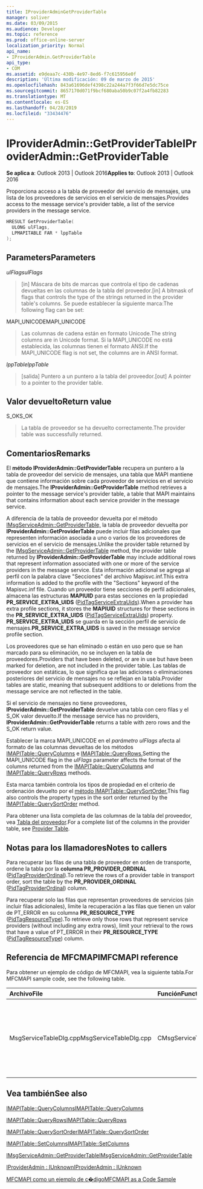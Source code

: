 ```yaml
---
title: IProviderAdminGetProviderTable
manager: soliver
ms.date: 03/09/2015
ms.audience: Developer
ms.topic: reference
ms.prod: office-online-server
localization_priority: Normal
api_name:
- IProviderAdmin.GetProviderTable
api_type:
- COM
ms.assetid: e9deaa7c-430b-4e97-8ed6-f7c615956e0f
description: 'Última modificación: 09 de marzo de 2015'
ms.openlocfilehash: 843a61696def4398c22a244a7f3f66d7e5dc75ce
ms.sourcegitcommit: 8657170d071f9bcf680aba50b9c07f2a4fb82283
ms.translationtype: MT
ms.contentlocale: es-ES
ms.lasthandoff: 04/28/2019
ms.locfileid: "33434476"
---
```

# <a name="iprovideradmingetprovidertable"></a><span data-ttu-id="63eeb-103">IProviderAdmin::GetProviderTable</span><span class="sxs-lookup"><span data-stu-id="63eeb-103">IProviderAdmin::GetProviderTable</span></span>

  
  
<span data-ttu-id="63eeb-104">**Se aplica a**: Outlook 2013 | Outlook 2016</span><span class="sxs-lookup"><span data-stu-id="63eeb-104">**Applies to**: Outlook 2013 | Outlook 2016</span></span> 
  
<span data-ttu-id="63eeb-105">Proporciona acceso a la tabla de proveedor del servicio de mensajes, una lista de los proveedores de servicios en el servicio de mensajes.</span><span class="sxs-lookup"><span data-stu-id="63eeb-105">Provides access to the message service's provider table, a list of the service providers in the message service.</span></span>
  
```cpp
HRESULT GetProviderTable(
  ULONG ulFlags,
  LPMAPITABLE FAR * lppTable
);
```

## <a name="parameters"></a><span data-ttu-id="63eeb-106">Parameters</span><span class="sxs-lookup"><span data-stu-id="63eeb-106">Parameters</span></span>

 <span data-ttu-id="63eeb-107">_ulFlags_</span><span class="sxs-lookup"><span data-stu-id="63eeb-107">_ulFlags_</span></span>
  
> <span data-ttu-id="63eeb-108">[in] Máscara de bits de marcas que controla el tipo de cadenas devueltas en las columnas de la tabla del proveedor.</span><span class="sxs-lookup"><span data-stu-id="63eeb-108">[in] A bitmask of flags that controls the type of the strings returned in the provider table's columns.</span></span> <span data-ttu-id="63eeb-109">Se puede establecer la siguiente marca:</span><span class="sxs-lookup"><span data-stu-id="63eeb-109">The following flag can be set:</span></span>
    
<span data-ttu-id="63eeb-110">MAPI_UNICODE</span><span class="sxs-lookup"><span data-stu-id="63eeb-110">MAPI_UNICODE</span></span> 
  
> <span data-ttu-id="63eeb-111">Las columnas de cadena están en formato Unicode.</span><span class="sxs-lookup"><span data-stu-id="63eeb-111">The string columns are in Unicode format.</span></span> <span data-ttu-id="63eeb-112">Si la MAPI_UNICODE no está establecida, las columnas tienen el formato ANSI.</span><span class="sxs-lookup"><span data-stu-id="63eeb-112">If the MAPI_UNICODE flag is not set, the columns are in ANSI format.</span></span>
    
 <span data-ttu-id="63eeb-113">_lppTable_</span><span class="sxs-lookup"><span data-stu-id="63eeb-113">_lppTable_</span></span>
  
> <span data-ttu-id="63eeb-114">[salida] Puntero a un puntero a la tabla del proveedor.</span><span class="sxs-lookup"><span data-stu-id="63eeb-114">[out] A pointer to a pointer to the provider table.</span></span>
    
## <a name="return-value"></a><span data-ttu-id="63eeb-115">Valor devuelto</span><span class="sxs-lookup"><span data-stu-id="63eeb-115">Return value</span></span>

<span data-ttu-id="63eeb-116">S_OK</span><span class="sxs-lookup"><span data-stu-id="63eeb-116">S_OK</span></span> 
  
> <span data-ttu-id="63eeb-117">La tabla de proveedor se ha devuelto correctamente.</span><span class="sxs-lookup"><span data-stu-id="63eeb-117">The provider table was successfully returned.</span></span>
    
## <a name="remarks"></a><span data-ttu-id="63eeb-118">Comentarios</span><span class="sxs-lookup"><span data-stu-id="63eeb-118">Remarks</span></span>

<span data-ttu-id="63eeb-119">El **método IProviderAdmin::GetProviderTable** recupera un puntero a la tabla de proveedor del servicio de mensajes, una tabla que MAPI mantiene que contiene información sobre cada proveedor de servicios en el servicio de mensajes.</span><span class="sxs-lookup"><span data-stu-id="63eeb-119">The **IProviderAdmin::GetProviderTable** method retrieves a pointer to the message service's provider table, a table that MAPI maintains that contains information about each service provider in the message service.</span></span> 
  
<span data-ttu-id="63eeb-120">A diferencia de la tabla de proveedor devuelta por el método [IMsgServiceAdmin::GetProviderTable,](imsgserviceadmin-getprovidertable.md) la tabla de proveedor devuelta por **IProviderAdmin::GetProviderTable** puede incluir filas adicionales que representen información asociada a uno o varios de los proveedores de servicios en el servicio de mensajes.</span><span class="sxs-lookup"><span data-stu-id="63eeb-120">Unlike the provider table returned by the [IMsgServiceAdmin::GetProviderTable](imsgserviceadmin-getprovidertable.md) method, the provider table returned by **IProviderAdmin::GetProviderTable** may include additional rows that represent information associated with one or more of the service providers in the message service.</span></span> <span data-ttu-id="63eeb-121">Esta información adicional se agrega al perfil con la palabra clave "Secciones" del archivo Mapisvc.inf.</span><span class="sxs-lookup"><span data-stu-id="63eeb-121">This extra information is added to the profile with the "Sections" keyword of the Mapisvc.inf file.</span></span> <span data-ttu-id="63eeb-122">Cuando un proveedor tiene secciones de perfil adicionales, almacena las estructuras **MAPIUID** para estas secciones en la propiedad **PR_SERVICE_EXTRA_UIDS** ([PidTagServiceExtraUids](pidtagserviceextrauids-canonical-property.md)).</span><span class="sxs-lookup"><span data-stu-id="63eeb-122">When a provider has extra profile sections, it stores the **MAPIUID** structures for these sections in the **PR_SERVICE_EXTRA_UIDS** ([PidTagServiceExtraUids](pidtagserviceextrauids-canonical-property.md)) property.</span></span> <span data-ttu-id="63eeb-123">**PR_SERVICE_EXTRA_UIDS** se guarda en la sección perfil de servicio de mensajes.</span><span class="sxs-lookup"><span data-stu-id="63eeb-123">**PR_SERVICE_EXTRA_UIDS** is saved in the message service profile section.</span></span> 
  
<span data-ttu-id="63eeb-124">Los proveedores que se han eliminado o están en uso pero que se han marcado para su eliminación, no se incluyen en la tabla de proveedores.</span><span class="sxs-lookup"><span data-stu-id="63eeb-124">Providers that have been deleted, or are in use but have been marked for deletion, are not included in the provider table.</span></span> <span data-ttu-id="63eeb-125">Las tablas de proveedor son estáticas, lo que significa que las adiciones o eliminaciones posteriores del servicio de mensajes no se reflejan en la tabla.</span><span class="sxs-lookup"><span data-stu-id="63eeb-125">Provider tables are static, meaning that subsequent additions to or deletions from the message service are not reflected in the table.</span></span> 
  
<span data-ttu-id="63eeb-126">Si el servicio de mensajes no tiene proveedores, **IProviderAdmin::GetProviderTable** devuelve una tabla con cero filas y el S_OK valor devuelto.</span><span class="sxs-lookup"><span data-stu-id="63eeb-126">If the message service has no providers, **IProviderAdmin::GetProviderTable** returns a table with zero rows and the S_OK return value.</span></span> 
  
<span data-ttu-id="63eeb-127">Establecer la marca MAPI_UNICODE en el _parámetro ulFlags_ afecta al formato de las columnas devueltas de los métodos [IMAPITable::QueryColumns](imapitable-querycolumns.md) e [IMAPITable::QueryRows.](imapitable-queryrows.md)</span><span class="sxs-lookup"><span data-stu-id="63eeb-127">Setting the MAPI_UNICODE flag in the  _ulFlags_ parameter affects the format of the columns returned from the [IMAPITable::QueryColumns](imapitable-querycolumns.md) and [IMAPITable::QueryRows](imapitable-queryrows.md) methods.</span></span> 
  
<span data-ttu-id="63eeb-128">Esta marca también controla los tipos de propiedad en el criterio de ordenación devuelto por el [método IMAPITable::QuerySortOrder.](imapitable-querysortorder.md)</span><span class="sxs-lookup"><span data-stu-id="63eeb-128">This flag also controls the property types in the sort order returned by the [IMAPITable::QuerySortOrder](imapitable-querysortorder.md) method.</span></span> 
  
<span data-ttu-id="63eeb-129">Para obtener una lista completa de las columnas de la tabla del proveedor, vea [Tabla del proveedor](provider-tables.md).</span><span class="sxs-lookup"><span data-stu-id="63eeb-129">For a complete list of the columns in the provider table, see [Provider Table](provider-tables.md).</span></span> 
  
## <a name="notes-to-callers"></a><span data-ttu-id="63eeb-130">Notas para los llamadores</span><span class="sxs-lookup"><span data-stu-id="63eeb-130">Notes to callers</span></span>

<span data-ttu-id="63eeb-131">Para recuperar las filas de una tabla de proveedor en orden de transporte, ordene la tabla por la **columna PR_PROVIDER_ORDINAL** ([PidTagProviderOrdinal](pidtagproviderordinal-canonical-property.md)).</span><span class="sxs-lookup"><span data-stu-id="63eeb-131">To retrieve the rows of a provider table in transport order, sort the table by the **PR_PROVIDER_ORDINAL** ([PidTagProviderOrdinal](pidtagproviderordinal-canonical-property.md)) column.</span></span> 
  
<span data-ttu-id="63eeb-132">Para recuperar solo las filas que representan proveedores de servicios (sin incluir filas adicionales), limite la recuperación a las filas que tienen un valor de PT_ERROR en su columna **PR_RESOURCE_TYPE** ([PidTagResourceType](pidtagresourcetype-canonical-property.md)).</span><span class="sxs-lookup"><span data-stu-id="63eeb-132">To retrieve only those rows that represent service providers (without including any extra rows), limit your retrieval to the rows that have a value of PT_ERROR in their **PR_RESOURCE_TYPE** ([PidTagResourceType](pidtagresourcetype-canonical-property.md)) column.</span></span>
  
## <a name="mfcmapi-reference"></a><span data-ttu-id="63eeb-133">Referencia de MFCMAPI</span><span class="sxs-lookup"><span data-stu-id="63eeb-133">MFCMAPI reference</span></span>

<span data-ttu-id="63eeb-134">Para obtener un ejemplo de código de MFCMAPI, vea la siguiente tabla.</span><span class="sxs-lookup"><span data-stu-id="63eeb-134">For MFCMAPI sample code, see the following table.</span></span>
  
|<span data-ttu-id="63eeb-135">**Archivo**</span><span class="sxs-lookup"><span data-stu-id="63eeb-135">**File**</span></span>|<span data-ttu-id="63eeb-136">**Función**</span><span class="sxs-lookup"><span data-stu-id="63eeb-136">**Function**</span></span>|<span data-ttu-id="63eeb-137">**Comentario**</span><span class="sxs-lookup"><span data-stu-id="63eeb-137">**Comment**</span></span>|
|:-----|:-----|:-----|
| <span data-ttu-id="63eeb-138">MsgServiceTableDlg.cpp</span><span class="sxs-lookup"><span data-stu-id="63eeb-138">MsgServiceTableDlg.cpp</span></span>  <br/> |<span data-ttu-id="63eeb-139">CMsgServiceTableDlg::OnDisplayItem</span><span class="sxs-lookup"><span data-stu-id="63eeb-139">CMsgServiceTableDlg::OnDisplayItem</span></span>  <br/> |<span data-ttu-id="63eeb-140">MFCMAPI usa el **método IProviderAdmin::GetProviderTable** para obtener la tabla de proveedores que se representará en un nuevo cuadro de diálogo.</span><span class="sxs-lookup"><span data-stu-id="63eeb-140">MFCMAPI uses the **IProviderAdmin::GetProviderTable** method to get the table of providers to render in a new dialog box.</span></span>  <br/> |
   
## <a name="see-also"></a><span data-ttu-id="63eeb-141">Vea también</span><span class="sxs-lookup"><span data-stu-id="63eeb-141">See also</span></span>



[<span data-ttu-id="63eeb-142">IMAPITable::QueryColumns</span><span class="sxs-lookup"><span data-stu-id="63eeb-142">IMAPITable::QueryColumns</span></span>](imapitable-querycolumns.md)
  
[<span data-ttu-id="63eeb-143">IMAPITable::QueryRows</span><span class="sxs-lookup"><span data-stu-id="63eeb-143">IMAPITable::QueryRows</span></span>](imapitable-queryrows.md)
  
[<span data-ttu-id="63eeb-144">IMAPITable::QuerySortOrder</span><span class="sxs-lookup"><span data-stu-id="63eeb-144">IMAPITable::QuerySortOrder</span></span>](imapitable-querysortorder.md)
  
[<span data-ttu-id="63eeb-145">IMAPITable::SetColumns</span><span class="sxs-lookup"><span data-stu-id="63eeb-145">IMAPITable::SetColumns</span></span>](imapitable-setcolumns.md)
  
[<span data-ttu-id="63eeb-146">IMsgServiceAdmin::GetProviderTable</span><span class="sxs-lookup"><span data-stu-id="63eeb-146">IMsgServiceAdmin::GetProviderTable</span></span>](imsgserviceadmin-getprovidertable.md)
  
[<span data-ttu-id="63eeb-147">IProviderAdmin : IUnknown</span><span class="sxs-lookup"><span data-stu-id="63eeb-147">IProviderAdmin : IUnknown</span></span>](iprovideradminiunknown.md)


[<span data-ttu-id="63eeb-148">MFCMAPI como un ejemplo de c�digo</span><span class="sxs-lookup"><span data-stu-id="63eeb-148">MFCMAPI as a Code Sample</span></span>](mfcmapi-as-a-code-sample.md)

